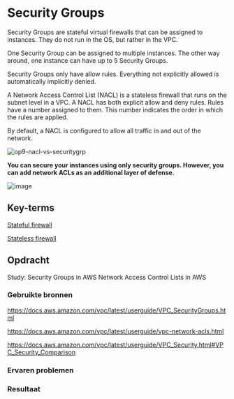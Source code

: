 # Security Groups
Security Groups are stateful virtual firewalls that can be assigned to instances. They do not run in the OS, but rather in the VPC.

One Security Group can be assigned to multiple instances. The other way around, one instance can have up to 5 Security Groups.

Security Groups only have allow rules. Everything not explicitly allowed is automatically implicitly denied.

A Network Access Control List (NACL) is a stateless firewall that runs on the subnet level in a VPC.
A NACL has both explicit allow and deny rules. Rules have a number assigned to them. This number indicates the order in which the rules are applied.

By default, a NACL is configured to allow all traffic in and out of the network.

![op9-nacl-vs-securitygrp](https://user-images.githubusercontent.com/4924632/146643719-f7d7df83-ce49-4024-b58e-15be544b7cbf.png)

**You can secure your instances using only security groups. However, you can add network ACLs as an additional layer of defense.**

![image](https://user-images.githubusercontent.com/4924632/146643740-67301daa-4d3f-464d-a784-43d785db5120.png)


## Key-terms
[Stateful firewall](/techgrounds/cloud-6-repo-NederLANA/blob/ca953f22fa1d698e7f06f07784370e6c010e2190/beschrijvingen/aws-cloud-glossary)

[Stateless firewall](https://github.com/techgrounds/cloud-6-repo-NederLANA/blob/ca953f22fa1d698e7f06f07784370e6c010e2190/beschrijvingen/aws-cloud-glossary.md)

## Opdracht

Study:
Security Groups in AWS
Network Access Control Lists in AWS

### Gebruikte bronnen
https://docs.aws.amazon.com/vpc/latest/userguide/VPC_SecurityGroups.html

https://docs.aws.amazon.com/vpc/latest/userguide/vpc-network-acls.html

https://docs.aws.amazon.com/vpc/latest/userguide/VPC_Security.html#VPC_Security_Comparison


### Ervaren problemen


### Resultaat

